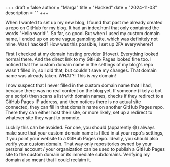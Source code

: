 +++
draft = false
author = "Marga"
title = "Hacked"
date = "2024-11-03"
description = ""
+++

When I wanted to set up my new blog, I found that past me already created a repo on GitHub for my blog. It had an index.html that only contained the words "Hello world!". So far, so good. But when I used my custom domain name, I ended up on some vague gambling site, which was definitely not mine. Was I hacked? How was this possible, I set up 2FA everywhere?!

First I checked at my domain hosting provider (Hover). Everything looked normal there. And the direct link to my GitHub Pages looked fine too. I noticed that the custom domain name in the settings of my blog's repo wasn't filled in, so I did that, but couldn't save my changes. That domain name was already taken. WHAT?! This is *my* domain!

I now suspect that I never filled in the custom domain name that I had, because there was no real content on the blog yet. If someone (likely a bot or a script) then scans a list with domain names, checks if they redirect to a GitHub Pages IP address, and then notices there is no actual site connected, they can fill in that domain name on another GitHub Pages repo. There they can either host their site, or more likely, set up a redirect to whatever site they want to promote.

Luckily this can be avoided. For one, you should (apparently :sweat_smile:) always make sure that your custom domain name is filled in at your repo's settings, if you point your website to a GitHub Pages repo. Ideally, you should also [verify your custom domain](https://docs.github.com/en/pages/configuring-a-custom-domain-for-your-github-pages-site/verifying-your-custom-domain-for-github-pages). That way only repositories owned by your personal account / your organization can be used to publish a GitHub Pages site to the custom domain or its immediate subdomains. Verifying my domain also meant that I could reclaim it. 